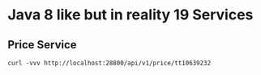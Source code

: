 # Java 8 like but in reality 19 Services

## Price Service

```
curl -vvv http://localhost:28800/api/v1/price/tt10639232
```